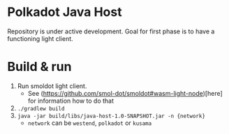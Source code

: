 # Polkadot Java Host

Repository is under active development. Goal for first phase is to have a functioning light client.

# Build & run

1. Run smoldot light client.
    - See (https://github.com/smol-dot/smoldot#wasm-light-node)[here] for information how to do that
2. ```./gradlew build```
3. ```java -jar build/libs/java-host-1.0-SNAPSHOT.jar -n {network}```
    - `network` can be `westend`, `polkadot` or `kusama`
